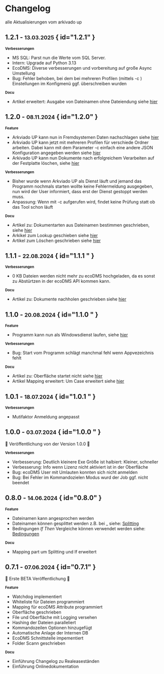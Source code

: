 # Changelog

alle Aktualisierungen vom arkivado up


## 1.2.1   - <small>13.03.2025</small> { id="1.2.1" }


<b><small>Verbesserungen</small></b> 

- MS SQL: Parst nun die Werte vom SQL Server. 
- Intern: Upgrade auf Python 3.13
- EcoDMS: Diverse verbesserungen und vorbereitung auf große Async Umstellung 
- Bug: Fehler behoben, bei dem bei mehreren Profilen (mittels -c ) Einstellungen im Konfigmenü ggf. überschreiben wurden
  
<b><small>Docu</small></b> 

- Artikel erweitert: Ausgabe von Dateinamen ohne Dateiendung siehe  [hier](<3. Konfiguration/005config_mapping.md>)
  
  

## 1.2.0   - <small>08.11.2024</small> { id="1.2.0" }

<b><small>Feature</small></b> 

- Arkviado UP kann nun in Fremdsystemen Daten nachschlagen siehe [hier](<3. Konfiguration/007config_lookup.md>)
- Arkviado UP kann jetzt mit mehreren Profilen für verschiede Ordner arbeiten. Dabei kann mit dem Parameter  -c einfach eine andere JSON Konfiguration angegeben werden siehe [hier](<2. Verwendung/007start per Kommandozeile.md>)
- Arkivado UP kann nun Dokumente nach erfolgreichem Verarbeiten auf der Festplatte löschen, siehe [hier](<5. Wissenswertes/FAQ/Dateien löschen wenn verarbeitet.md>)


<b><small>Verbesserungen</small></b> 

- Bisher wurde wenn Arkviado UP als Dienst läuft und jemand das Programm nochmals starten wollte keine Fehlermeldung ausgegeben, nun wird der User informiert, dass erst der Dienst gestoppt werden muss.
- Anpassung: Wenn mit -c aufgerufen wird, findet keine Prüfung statt ob das Tool schon läuft
  
<b><small>Docu</small></b> 

- Artikel zu: Dokumentarten aus Dateinamen bestimmen geschrieben, siehe [hier](<5. Wissenswertes/FAQ/Dokumentarten aus Dateinamen.md>)
- Arkikel zum Lookup geschieben siehe [hier](<3. Konfiguration/007config_lookup.md>)
- Artikel zum Löschen geschrieben siehe [hier](<5. Wissenswertes/FAQ/Dateien löschen wenn verarbeitet.md>)

  

## 1.1.1   - <small>22.08.2024</small> { id="1.1.1 " }

<b><small>Verbesserungen</small></b> 

- 0 KB Dateien werden nicht mehr zu ecoDMS hochgeladen, da es sonst zu Abstürtzen in der ecoDMS API kommen kann. 


<b><small>Docu</small></b> 

- Artikel zu: Dokumente nachholen geschrieben siehe [hier](<5. Wissenswertes/FAQ/Dokumente Nachholen.md>)
  


## 1.1.0   - <small>20.08.2024</small> { id="1.1.0 " }


<b><small>Feature</small></b> 

- Programm kann nun als Windowsdienst laufen, siehe [hier](<2. Verwendung/008start als Dienst.md>)


<b><small>Verbesserungen</small></b> 

- Bug: Start vom Programm schlägt manchmal fehl wenn Appvezeichnis fehlt


<b><small>Docu</small></b> 

- Artikel zu: Oberfläche startet nicht siehe [hier](<5. Wissenswertes/FAQ/Start_ohne_bilschirm.md>)
- Artikel Mapping erweitert: Um Case erweitert siehe [hier](<3. Konfiguration/005config_mapping.md>)



## 1.0.1   - <small>18.07.2024</small> { id="1.0.1 " }

<b><small>Verbesserungen</small></b> 

- Mutifaktor Anmeldung angepasst 

## 1.0.0   - <small>03.07.2024</small> { id="1.0.0 " }

:partying_face:  Veröffentlichung von der  Version 1.0.0  :rocket:



<b><small>Verbesserungen</small></b> 

- Verbesserung: Deutlich kleinere Exe Größe ist halbiert: Kleiner, schneller 
- Verbesserung: Info wenn Lizenz nicht aktiviert ist in der Oberfläche
- Bug: ecoDMS User mit Umlauten konnten sich nicht anmelden
- Bug: Bei Fehler im Kommandozielen Modus wurd der Job ggf. nicht beendet


##  0.8.0   - <small>14.06.2024</small> { id="0.8.0" }


<b><small>Feature</small></b> 

- Dateinamen kann angesprochen werden
- Dateinamen können gesplittet werden z.B. bei _ siehe: [Splitting](<3. Konfiguration/005config_mapping.md#splitting-im-dateinname>)
- Bedingungen *If Then* Vergleiche können verwendet werden siehe: [Bedingungen](<3. Konfiguration/005config_mapping.md#bedingungen-if-then-else>)

<b><small>Docu</small></b> 

- Mapping part um Splitting und If erweitert

##  0.7.1   - <small>07.06.2024</small> { id="0.7.1" }

:partying_face: Erste BETA Veröffentlichung :rocket: 


<b><small>Feature</small></b> 

- Watchdog implementiert 
- Whiteliste für Dateien programmiert
- Mapping für ecoDMS Attribute programmiert
- Oberfläche geschrieben
- File und Oberfläche mit Logging versehen
- Hashing der Dateien paralleliert 
- Kommandozeilen Optionen hinzugefügt
- Automatische Anlage der Internen DB 
- EcoDMS Schnittstelle impementiert
- Folder Scann geschrieben
  


<b><small>Docu</small></b> 

- Einführung Changelog zu Realeaseständen
- Einführung Onlinedokumentation